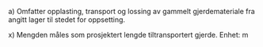 a) Omfatter opplasting, transport og lossing av gammelt gjerdemateriale fra angitt lager til stedet for oppsetting.

x) Mengden måles som prosjektert lengde tiltransportert gjerde. Enhet: m

